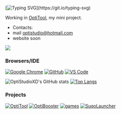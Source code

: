 [![Typing SVG](https://readme-typing-svg.herokuapp.com?font=Kanit&weight=800&size=50&pause=1000&color=188EF7&vCenter=true&width=435&lines=OptiStudio;Nice+to+meet+you!)](https://git.io/typing-svg)

Working in [OptiTool](https://github.com/OptiStudioXD/OptiTool), my mini project.

- Contacts:
- mail optistudio@hotmail.com
- website soon

![](https://komarev.com/ghpvc/?username=OptiStudioXD&style=for-the-badge)

### Browsers/IDE
[![Google Chrome](https://img.shields.io/badge/Google_chrome-4285F4?style=for-the-badge&logo=Google-chrome&logoColor=white)](https://google.com/chrome/)
[![GitHub](https://img.shields.io/badge/Github-100000?style=for-the-badge&logo=github&logoColor=white)](https://github.com)
[![VS Code](https://img.shields.io/badge/Visual_Studio_Code-0078D4?style=for-the-badge&logo=visual%20studio%20code&logoColor=white)](https://code.visualstudio.com)


![OptiStudioXD's GitHub stats](https://github-readme-stats.vercel.app/api?username=OptiStudioXD&show_icons=true&theme=transparent)
[![Top Langs](https://github-readme-stats.vercel.app/api/top-langs/?username=OptiStudiOXD&theme=transparent)]([https://github.com/OptiStudioXD/OptiTool])


### Projects
[![OptiTool](https://github-readme-stats.vercel.app/api/pin/?username=OptiStudioXD&repo=OptiTool&theme=transparent)]([https://github.com/OptiStudioXD/OptiTool])
[![OptiBooster](https://github-readme-stats.vercel.app/api/pin/?username=OptiStudioXD&repo=OptiBooster&theme=transparent)]([https://github.com/OptiStudioXD/OptiBooster])
[![games](https://github-readme-stats.vercel.app/api/pin/?username=OptiStudioXD&repo=games&theme=transparent)]([https://github.com/OptiStudioXD/games])
[![SuqoLauncher](https://github-readme-stats.vercel.app/api/pin/?username=OptiStudioXD&repo=SuqoLauncher&theme=transparent)]([https://github.com/OptiStudioXD/SuqoLauncher])






